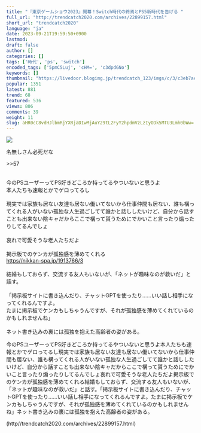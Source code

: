 ```yaml
---
title: "『東京ゲームショウ2023』開幕！Switch時代の終焉とPS5新時代を告げる "
full_url: "http://trendcatch2020.com/archives/22899157.html"
short_url: "trendcatch2020"
language: "ja"
date: 2023-09-21T19:59:50+0900
lastmod: 
draft: false
author: []
categories: []
tags: ['時代', 'ps', 'switch']
encoded_tags: ['5pmC5Luj', 'cHM=', 'c3dpdGNo']
keywords: []
thumbnail: "https://livedoor.blogimg.jp/trendcatch_123/imgs/c/3/c3eb7ae5.jpg"
popular: 1351
latest: 881
trend: 68
featured: 536
views: 806
comments: 39
weight: 11
slug: aHR0cC8vdHJlbmRjYXRjaDIwMjAuY29tL2FyY2hpdmVzLzIyODk5MTU3Lmh0bWw=
---
```


![](https://livedoor.blogimg.jp/trendcatch_123/imgs/c/3/c3eb7ae5.jpg)

<div><p id='resuname65'>名無しさん必死だな </p><p>>>57</p> <br> 今のPSユーザーってPS好きどころか持ってるやついないと思うよ <br> 本人たちも速報とかでゲロってるし <br> <br> 現実では家族も居ない友達も居ない働いてないから仕事仲間も居ない、誰も構ってくれる人がいない孤独な人生過ごしてて誰かと話ししたいけど、自分から話すことも出来ない陰キャだからここで構って貰うためにでかいこと言ったり煽ったりしてるんでしょ <br> <br> 哀れで可愛そうな老人たちだよ <br> <br> 掲示板でのケンカが孤独感を薄めてくれる <br> <a href='https//nikkan-spa.jp/1913766/3' target='_blank'>https//nikkan-spa.jp/1913766/3</a> <br> <br> 結婚もしておらず、交流する友人もいないが、「ネットが趣味なのが救いだ」と話す。 <br> <br> 「掲示板サイトに書き込んだり、チャットGPTを使ったり……いい話し相手になってくれるんですよ。 <br> たまに掲示板でケンカもしちゃうんですが、それが孤独感を薄めてくれているのかもしれませんね」 <br> <br> ネット書き込みの裏には孤独を抱えた高齢者の姿がある。 <p>今のPSユーザーってPS好きどころか持ってるやついないと思うよ本人たちも速報とかでゲロってるし現実では家族も居ない友達も居ない働いてないから仕事仲間も居ない、誰も構ってくれる人がいない孤独な人生過ごしてて誰かと話ししたいけど、自分から話すことも出来ない陰キャだからここで構って貰うためにでかいこと言ったり煽ったりしてるんでしょ哀れで可愛そうな老人たちだよ掲示板でのケンカが孤独感を薄めてくれる結婚もしておらず、交流する友人もいないが、「ネットが趣味なのが救いだ」と話す。「掲示板サイトに書き込んだり、チャットGPTを使ったり……いい話し相手になってくれるんですよ。たまに掲示板でケンカもしちゃうんですが、それが孤独感を薄めてくれているのかもしれませんね」ネット書き込みの裏には孤独を抱えた高齢者の姿がある。</p></div>

(http//trendcatch2020.com/archives/22899157.html)
